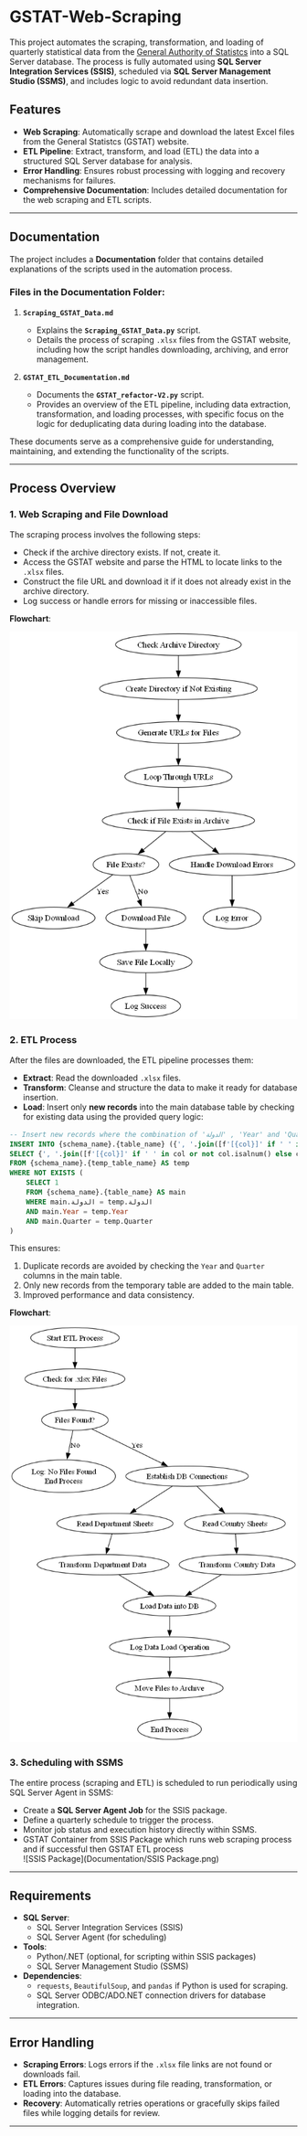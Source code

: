 # GSTAT-Web-Scraping


This project automates the scraping, transformation, and loading of quarterly statistical data from the [General Authority of Statistcs](https://www.GSTAT.gov.sa/ar-sa/EconomicReports/Pages/MonthlyStatistics.aspx) into a SQL Server database. The process is fully automated using **SQL Server Integration Services (SSIS)**, scheduled via **SQL Server Management Studio (SSMS)**, and includes logic to avoid redundant data insertion. 

## Features
- **Web Scraping**: Automatically scrape and download the latest Excel files from the General Statistcs (GSTAT) website.
- **ETL Pipeline**: Extract, transform, and load (ETL) the data into a structured SQL Server database for analysis.
- **Error Handling**: Ensures robust processing with logging and recovery mechanisms for failures.
- **Comprehensive Documentation**: Includes detailed documentation for the web scraping and ETL scripts.  

---

## Documentation  

The project includes a **Documentation** folder that contains detailed explanations of the scripts used in the automation process.  

### Files in the Documentation Folder:  

1. **`Scraping_GSTAT_Data.md`**  
   - Explains the **`Scraping_GSTAT_Data.py`** script.  
   - Details the process of scraping `.xlsx` files from the GSTAT website, including how the script handles downloading, archiving, and error management.  

2. **`GSTAT_ETL_Documentation.md`**  
   - Documents the **`GSTAT_refactor-V2.py`** script.  
   - Provides an overview of the ETL pipeline, including data extraction, transformation, and loading processes, with specific focus on the logic for deduplicating data during loading into the database.  

These documents serve as a comprehensive guide for understanding, maintaining, and extending the functionality of the scripts.  

---
## Process Overview

### 1. **Web Scraping and File Download**
The scraping process involves the following steps:
- Check if the archive directory exists. If not, create it.
- Access the GSTAT website and parse the HTML to locate links to the `.xlsx` files.
- Construct the file URL and download it if it does not already exist in the archive directory.
- Log success or handle errors for missing or inaccessible files.

**Flowchart**:

![Scraping Flowchart](Documentation/flowchart-1.png)

### 2. **ETL Process**
After the files are downloaded, the ETL pipeline processes them:
- **Extract**: Read the downloaded `.xlsx` files.
- **Transform**: Cleanse and structure the data to make it ready for database insertion.
- **Load**: Insert only **new records** into the main database table by checking for existing data using the provided query logic:  

```sql  
-- Insert new records where the combination of 'الدولة' , 'Year' and 'Quarter' does not exist  
INSERT INTO {schema_name}.{table_name} ({', '.join([f'[{col}]' if ' ' in col or not col.isalnum() else col for col in df.columns])})
SELECT {', '.join([f'[{col}]' if ' ' in col or not col.isalnum() else col for col in df.columns])}
FROM {schema_name}.{temp_table_name} AS temp
WHERE NOT EXISTS (
    SELECT 1
    FROM {schema_name}.{table_name} AS main
    WHERE main.الدولة = temp.الدولة
    AND main.Year = temp.Year
    AND main.Quarter = temp.Quarter
)
```  
This ensures:  
1. Duplicate records are avoided by checking the `Year` and `Quarter` columns in the main table.  
2. Only new records from the temporary table are added to the main table.  
3. Improved performance and data consistency.

**Flowchart**:

![ETL Process Flowchart](Documentation/GSTAT_etl_process_flow.png)

### 3. **Scheduling with SSMS**
The entire process (scraping and ETL) is scheduled to run periodically using SQL Server Agent in SSMS:
- Create a **SQL Server Agent Job** for the SSIS package.
- Define a quarterly schedule to trigger the process.
- Monitor job status and execution history directly within SSMS.
- GSTAT Container from SSIS Package which runs web scraping process and if successful then GSTAT ETL process  
![SSIS Package](Documentation/SSIS Package.png)
---

## Requirements
- **SQL Server**:
  - SQL Server Integration Services (SSIS)
  - SQL Server Agent (for scheduling)
- **Tools**:
  - Python/.NET (optional, for scripting within SSIS packages)
  - SQL Server Management Studio (SSMS)
- **Dependencies**:
  - `requests`, `BeautifulSoup`, and `pandas` if Python is used for scraping.
  - SQL Server ODBC/ADO.NET connection drivers for database integration.

---

## Error Handling
- **Scraping Errors**: Logs errors if the `.xlsx` file links are not found or downloads fail.
- **ETL Errors**: Captures issues during file reading, transformation, or loading into the database.
- **Recovery**: Automatically retries operations or gracefully skips failed files while logging details for review.

---

